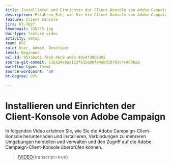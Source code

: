 ```yaml
---
title: Installieren und Einrichten der Client-Konsole von Adobe Campaign
description: Erfahren Sie, wie Sie die Client-Konsole von Adobe Campaign herunterladen und installieren, Verbindungen zu mehreren Umgebungen erstellen und verwalten und den Zugriff auf die Adobe Campaign-Client-Konsole überprüfen können.
feature: Client Console
jira: KT-7827
thumbnail: 335375.jpg
doc-type: feature video
activity: setup
team: DOC
role: User, Admin, Developer
level: Beginner
exl-id: 957aba61-f6b2-4bc9-a804-40a4f40b6365
source-git-commit: 116a24a8aa123f615e08fa4ebd187b3c4c460ba2
workflow-type: tm+mt
source-wordcount: '80'
ht-degree: 97%

---
```


# Installieren und Einrichten der Client-Konsole von Adobe Campaign

In folgenden Video erfahren Sie, wie Sie die Adobe Campaign-Client-Konsole herunterladen und installieren, Verbindungen zu mehreren Umgebungen herstellen und verwalten und den Zugriff auf die Adobe Campaign-Client-Konsole überprüfen können.

>[!VIDEO](https://video.tv.adobe.com/v/335375?quality=12&learn=on){transcript=true}
